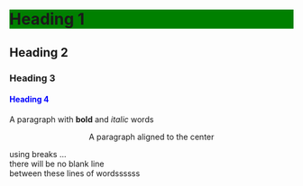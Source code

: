 <!DOCTYPE html>
<html>
    <head>
        <title>Example 1: Basic HTML Tags</title>
    </head>
    <body>
        <h1 style = "background-color: Green;">Heading 1</h1>
        <h2>Heading 2</h2>
        <h3>Heading 3</h3>
        <h4><font color = "blue">Heading 4</font></h4>
        <p>A paragraph with <strong>bold</strong> and <em>italic</em> words</p>
        <p align = "center">A paragraph aligned to the center</p>
        <p>using breaks ...<br>
        there will be no blank line<br>
        between these lines of wordssssss</p>
        <!-- Last, some comments here ...you don't see them in browser-->
    </body>
</html>
